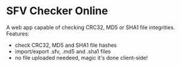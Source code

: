 # SFV Checker Online
A web app capable of checking CRC32, MD5 or SHA1 file integrities. Features:
* check CRC32, MD5 and SHA1 file hashes
* import/export .sfv, .md5 and .sha1 files
* no file uploaded needeed, magic it's done client-side!
